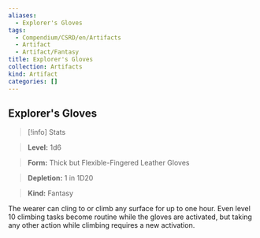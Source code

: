 ```yaml
---
aliases:
  - Explorer's Gloves
tags:
  - Compendium/CSRD/en/Artifacts
  - Artifact
  - Artifact/Fantasy
title: Explorer's Gloves
collection: Artifacts
kind: Artifact
categories: []
---
```

## Explorer's Gloves    
>[!info] Stats    
> **Level:** 1d6    
> **Form:** Thick but Flexible-Fingered Leather Gloves    
> **Depletion:** 1 in 1D20    
> **Kind:** Fantasy  
    
The wearer can cling to or climb any surface for up to one hour. Even level 10 climbing tasks become routine while the gloves are activated, but taking any other action while climbing requires a new activation.